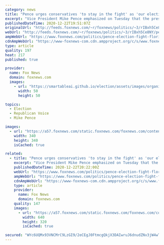 ```yaml
---
category: news
title: "Pence urges conservatives 'to stay in the fight' as 'our election' continues"
excerpt: "Vice President Mike Pence emphasized on Tuesday that the presidential election “continues.” Speaking in West Palm Beach, Florida at a student action summit organized by Turning Point USA, a major pro-Trump and conservative youth advocacy group, the vice president urged the crowd “to stay in the fight"
publishedDateTime: 2020-12-22T19:51:07Z
originalUrl: "http://feeds.foxnews.com/~r/foxnews/politics/~3/rIBxh5Ce8NY/pence-election-fight-florida-speech"
webUrl: "http://feeds.foxnews.com/~r/foxnews/politics/~3/rIBxh5Ce8NY/pence-election-fight-florida-speech"
ampWebUrl: "https://www.foxnews.com/politics/pence-election-fight-florida-speech.amp"
cdnAmpWebUrl: "https://www-foxnews-com.cdn.ampproject.org/c/s/www.foxnews.com/politics/pence-election-fight-florida-speech.amp"
type: article
quality: 197
heat: 217
published: true

provider:
  name: Fox News
  domain: foxnews.com
  images:
    - url: "https://smartableai.github.io/election/assets/images/organizations/foxnews.com-50x50.jpg"
      width: 50
      height: 50

topics:
  - Election
  - Republican Voice
  - Mike Pence

images:
  - url: "https://a57.foxnews.com/static.foxnews.com/foxnews.com/content/uploads/2019/03/340/340/PaulSteinhauser.jpg?ve=1&tl=1"
    width: 340
    height: 340
    isCached: true

related:
  - title: "Pence urges conservatives 'to stay in the fight' as 'our election' continues"
    excerpt: "Vice President Mike Pence emphasized on Tuesday that the presidential election “continues.” Speaking in West Palm Beach, Florida at a student action summit organized by Turning Point USA, a major pro-Trump and conservative youth advocacy group,"
    publishedDateTime: 2020-12-22T20:22:00Z
    webUrl: "https://www.foxnews.com/politics/pence-election-fight-florida-speech"
    ampWebUrl: "https://www.foxnews.com/politics/pence-election-fight-florida-speech.amp"
    cdnAmpWebUrl: "https://www-foxnews-com.cdn.ampproject.org/c/s/www.foxnews.com/politics/pence-election-fight-florida-speech.amp"
    type: article
    provider:
      name: Fox News
      domain: foxnews.com
    quality: 147
    images:
      - url: "https://a57.foxnews.com/static.foxnews.com/foxnews.com/content/uploads/2020/12/640/320/AP20357675720263.jpg?ve=1&tl=1"
        width: 640
        height: 320
        isCached: true

secured: "WYc6UQMx93VNCMrC9LzGI9/2eCEgJ0FtmcgQkjX3DAIwruJ6dnudZNv3jW4wTwNLBpc5urCbD77hG2bHQiaP5vXb1woONlM3FsAewa0MJ2MqqivDn1FfcsZT7kgmUA23wkGzjJhP4qbkZ0yaDbg1LHAdCw2l07tEkqS6ZA1LATblKR2QERPEJuIA1Bfil9iDFVoMgHGc8TUqEgiCzjZhn94Y6bA32xaayr6XVtfeB+HwSbcz9cRfNUc4SGxuRFxYJ8AUL8lbdxMh96bxd5JHOisbmHJLhrH359ehfWmA2/3sMhLJO30RK1shyXPTWnxm21cNNcckotU6RR0AGIFUjLetHbm3D+LTy3+ubqkW59A=;00igoj5SjDgYtLkgW9qcDg=="
---
```


